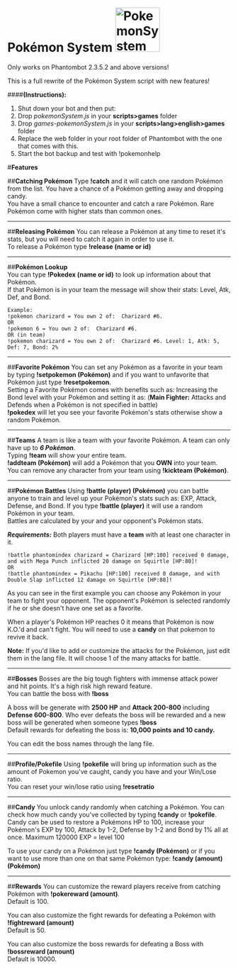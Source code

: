# Pokémon System  <img alt="PokemonSystem" src="http://i.imgur.com/n8bScDc.png" width="100px"/>
Only works on Phantombot 2.3.5.2 and above versions!  

This is a full rewrite of the Pokémon System script with new features!  

####**(Instructions):**  
1. Shut down your bot and then put:  
2. Drop *pokemonSystem.js* in your **scripts>games** folder   
3. Drop *games-pokemonSystem.js* in your **scripts>lang>english>games** folder  
4. Replace the web folder in your root folder of Phantombot with the one that comes with this.
5. Start the bot backup and test with !pokemonhelp  

#**Features**

##**Catching Pokémon**
Type **!catch** and it will catch one random Pokémon from the list. You have a chance of a Pokémon getting away and dropping candy.  
You have a small chance to encounter and catch a rare Pokémon. Rare Pokémon come with higher stats than common ones.  
___
##**Releasing Pokémon**
You can release a Pokémon at any time to reset it's stats, but you will need to catch it again in order to use it.  
To release a Pokémon type **!release (name or id)**   
___
##**Pokémon Lookup**  
You can type **!Pokedex (name or id)** to look up information about that Pokémon.  
If that Pokémon is in your team the message will show their stats: Level, Atk, Def, and Bond.  
```
Example:   
!pokemon charizard = You own 2 of:  Charizard #6.  
OR  
!pokemon 6 = You own 2 of:  Charizard #6.   
OR (in team)  
!pokemon charizard = You own 2 of:  Charizard #6. Level: 1, Atk: 5, Def: 7, Bond: 2%
```
___
##**Favorite Pokémon**
You can set any Pokémon as a favorite in your team by typing **!setpokemon (Pokémon)** and if you want to unfavorite that Pokémon just type **!resetpokemon**.  
Setting a Favorite Pokémon comes with benefits such as: Increasing the Bond level with your Pokémon and setting it as:
(**Main Fighter:** Attacks and Defends when a Pokémon is not specified in battle)  
**!pokedex**  will let you see your favorite Pokémon's stats otherwise show a random Pokémon.
___
##**Teams**
A team is like a team with your favorite Pokémon. A team can only have up to ***6 Pokémon***.  
Typing **!team** will show your entire team.  
**!addteam (Pokémon)** will add a Pokémon that you **OWN** into your team.  
You can remove any character from your team using **!kickteam (Pokémon)**.
___
##**Pokémon Battles**
Using **!battle (player) (Pokémon)** you can battle anyone to train and level up your Pokémon's stats such as: EXP, Attack, Defense, and Bond.
If you type **!battle (player)** it will use a random Pokémon in your team.   
Battles are calculated by your and your opponent's Pokémon stats.  
  
***Requirements:*** Both players must have a **team** with at least one character in it.  
```Example:  
!battle phantomindex charizard = Charizard [HP:100] received 0 damage, and with Mega Punch inflicted 20 damage on Squirtle [HP:80]!
OR  
!battle phantomindex = Pikachu [HP:100] received 0 damage, and with Double Slap inflicted 12 damage on Squirtle [HP:88]! 
```
As you can see in the first example you can choose any Pokémon in your team to fight your opponent. The opponent's Pokémon is selected randomly if he or she doesn't have one set as a favorite.  

When a player's Pokémon HP reaches 0 it means that Pokémon is now K.O.'d and can't fight. You will need to use a **candy** on that pokemon to revive it back.

**Note:** If you'd like to add or customize the attacks for the Pokémon, just edit them in the lang file. It will choose 1 of the many attacks for battle. 
___
##**Bosses**
Bosses are the big tough fighters with immense attack power and hit points. It's a high risk high reward feature.  
You can battle the boss with **!boss**  
  
A boss will be generate with **2500 HP** and **Attack 200-800** including **Defense 600-800**. Who ever defeats the boss will be rewarded and a new boss will be generated when someone types **!boss**  
Default rewards for defeating the boss is: **10,000 points and 10 candy.**  
  
You can edit the boss names through the lang file.
___
##**Profile/Pokefile**
Using **!pokefile** will bring up information such as the amount of Pokemon you've caught, candy you have and your Win/Lose ratio.   
You can reset your win/lose ratio using **!resetratio**  
___
##**Candy**
You unlock candy randomly when catching a Pokémon. 
You can check how much candy you've collected by typing **!candy** or **!pokefile**. 
Candy can be used to restore a Pokémons HP to 100, increase your Pokémon's EXP by 100, Attack by 1-2, Defense by 1-2 and Bond by 1% all at once. Maximum 120000 EXP = level 100 
  
To use your candy on a Pokémon just type **!candy (Pokémon)** or if you want to use more than one on that same Pokémon type: **!candy (amount) (Pokémon)**

___
##**Rewards**
You can customize the reward players receive from catching Pokémon with **!pokereward (amount)**.    
Default is 100.
  
You can also customize the fight rewards for defeating a Pokémon with **!fightreward (amount)**  
Default is 50.

You can also customize the boss rewards for defeating a Boss with **!bossreward (amount)**  
Default is 10000.
